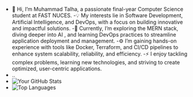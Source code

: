 - 👋 Hi, I’m Muhammad Talha, a passionate final-year Computer Science student at FAST NUCES.
-💡 My interests lie in Software Development, Artificial Intelligence, and DevOps, with a focus on building innovative and impactful solutions.
-🌱 Currently, I’m exploring the MERN stack, diving deeper into AI , and learning DevOps practices to streamline application deployment and management.
-⚙️ I’m gaining hands-on experience with tools like Docker, Terraform, and CI/CD pipelines to enhance system scalability, reliability, and efficiency.
-⚡ I enjoy tackling complex problems, learning new technologies, and striving to create optimized, user-centric applications.
- ..
- ![Your GitHub Stats](https://github-readme-stats.vercel.app/api?username=MTalha641&show_icons=true&theme=radical)
- ![Top Languages](https://github-readme-stats.vercel.app/api/top-langs/?username=MTalha641&layout=compact&theme=radical)
  




<!---
MTalha641/MTalha641 is a ✨ special ✨ repository because its `README.md` (this file) appears on your GitHub profile.
You can click the Preview link to take a look at your changes.
--->
